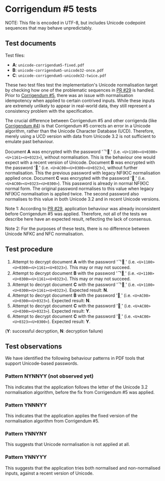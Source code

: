 # Corrigendum #5 tests


NOTE: This file is encoded in UTF-8, but includes Unicode codepoint sequences that may behave unpredictably.


## Test documents

Test files:

 - **A**: `unicode-corrigendum5-fixed.pdf`
 - **B**: `unicode-corrigendum5-unicode32-once.pdf`
 - **C**: `unicode-corrigendum5-unicode32-twice.pdf`

These two test files test the implementation's Unicode normalisation target by checking how one of the problematic sequences in [PR #29](https://www.unicode.org/review/pr-29.html#Problem_Sequences) is handled.  Prior to [Corrigendum #5](https://www.unicode.org/versions/corrigendum5.html), there was an issue with normalisation idempotency when applied to certain contrived inputs. While these inputs are extremely unlikely to appear in real-world data, they still represent a consistency problem with the specification.

The crucial difference between Corrigendum #5 and other corrigenda (like [Corrigendum #4](https://www.unicode.org/versions/corrigendum4.html)) is that Corrigendum #5 corrects an error in a Unicode algorithm, rather than the Unicode Character Database (UCD). Therefore, merely using a UCD version with data from Unicode 3.2 is not sufficient to emulate past behaviour.

Document **A** was encrypted with the password 'ᄀ̀ᅡ̣' (i.e. `<U+1100><U+0300><U+1161><U+0323>`), without normalisation. This is the behaviour one would expect with a recent version of Unicode. Document **B** was encrypted with the password '가̣̀' (i.e. `<U+AC00><U+0300><U+0323>`), without further normalisation. This the previous password with legacy NF(K)C normalisation applied once. Document **C** was encrypted with the password '가̣̀' (i.e. `<U+AC00><U+0323><U+0300>`). This password is already in normal NF(K)C normal form. The original password normalises to this value when legacy NF(K)C normalisation is applied twice. The second password also normalises to this value in both Unicode 3.2 and in recent Unicode versions.


Note 1: According to [PR #29](https://www.unicode.org/review/pr-29.html#Problem_Sequences), application behaviour was already inconsistent before Corrigendum #5 was applied. Therefore, not all of the tests we describe here have an expected result, reflecting the lack of consensus.

Note 2: For the purposes of these tests, there is no difference between Unicode NFKC and NFC normalisation.


## Test procedure

 1. Attempt to decrypt document **A** with the password 'ᄀ̀ᅡ̣' (i.e. `<U+1100><U+0300><U+1161><U+0323>`). This may or may not succeed.
 2. Attempt to decrypt document **B** with the password 'ᄀ̀ᅡ̣' (i.e. `<U+1100><U+0300><U+1161><U+0323>`). This may or may not succeed.
 3. Attempt to decrypt document **C** with the password 'ᄀ̀ᅡ̣' (i.e. `<U+1100><U+0300><U+1161><U+0323>`). Expected result: **N**.
 4. Attempt to decrypt document **B** with the password '가̣̀' (i.e. `<U+AC00><U+0300><U+0323>`). Expected result: **N**.
 5. Attempt to decrypt document **C** with the password '가̣̀' (i.e. `<U+AC00><U+0300><U+0323>`). Expected result: **Y**.
 6. Attempt to decrypt document **C** with the password '가̣̀' (i.e. `<U+AC00><U+0323><U+0300>`). Expected result: **Y**.

(**Y**: successful decryption, **N**: decryption failure)


## Test observations

We have identified the following behaviour patterns in PDF tools that support Unicode-based passwords.


### Pattern NYNNYY (not observed yet)

This indicates that the application follows the letter of the Unicode 3.2 normalisation algorithm, before the fix from Corrigendum #5 was applied.


### Pattern YNNNYY

This indicates that the application applies the fixed version of the normalisation algorithm from Corrigendum #5.


### Pattern YNNYNY

This suggests that Unicode normalisation is not applied at all.


### Pattern YNNYYY

This suggests that the application tries both normalised and non-normalised inputs, against a recent version of Unicode.

